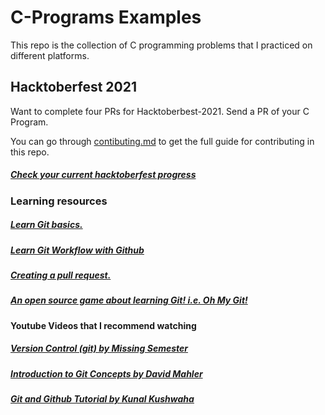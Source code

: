 # C-Programs Examples
This repo is the collection of C programming problems that I practiced on different platforms.


<h2>Hacktoberfest 2021</h2>
<p> Want to complete four PRs for Hacktoberbest-2021. Send a PR of your C Program.</p>

You can go through <a href="/home/bibekdhkl/Documents/Programming/C program/contributing.md">contibuting.md</a> to get the full guide for contributing in this repo.
<h5><a href="https://hacktoberfest.digitalocean.com/">Check your current hacktoberfest progress</a></h5>
<h3>Learning resources</h3>
<h5><a href="https://try.github.io">Learn Git basics.</a></h5>
<h5><a href="https://smilegupta.hashnode.dev/learn-the-git-workflow-with-github">Learn Git Workflow with Github</a></h5>
<h5><a href="https://learn.co/lessons/github-pull-request-basics">Creating a pull request.</a></h5>
<h5><a href="https://ohmygit.org">An open source game about learning Git! i.e. Oh My Git!</a></h5>
<h4>Youtube Videos that I recommend watching</h4>
<h5><a href="https://www.youtube.com/watch?v=2sjqTHE0zok&ab_channel=MissingSemester">Version Control (git) by Missing Semester</a></h5>
<h5><a href="https://www.youtube.com/watch?v=uR6G2v_WsRA&ab_channel=DavidMahler">Introduction to Git Concepts by David Mahler</a></h5>
<h5><a href="https://www.youtube.com/watch?v=apGV9Kg7ics&t=1555s&ab_channel=KunalKushwaha">Git and Github Tutorial by Kunal Kushwaha</a></h5>
